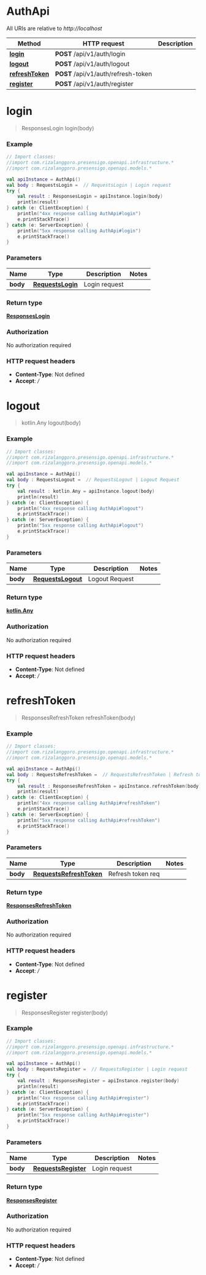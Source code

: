 # AuthApi

All URIs are relative to *http://localhost*

| Method | HTTP request | Description |
| ------------- | ------------- | ------------- |
| [**login**](AuthApi.md#login) | **POST** /api/v1/auth/login |  |
| [**logout**](AuthApi.md#logout) | **POST** /api/v1/auth/logout |  |
| [**refreshToken**](AuthApi.md#refreshToken) | **POST** /api/v1/auth/refresh-token |  |
| [**register**](AuthApi.md#register) | **POST** /api/v1/auth/register |  |


<a id="login"></a>
# **login**
> ResponsesLogin login(body)



### Example
```kotlin
// Import classes:
//import com.rizalanggoro.presensigo.openapi.infrastructure.*
//import com.rizalanggoro.presensigo.openapi.models.*

val apiInstance = AuthApi()
val body : RequestsLogin =  // RequestsLogin | Login request
try {
    val result : ResponsesLogin = apiInstance.login(body)
    println(result)
} catch (e: ClientException) {
    println("4xx response calling AuthApi#login")
    e.printStackTrace()
} catch (e: ServerException) {
    println("5xx response calling AuthApi#login")
    e.printStackTrace()
}
```

### Parameters
| Name | Type | Description  | Notes |
| ------------- | ------------- | ------------- | ------------- |
| **body** | [**RequestsLogin**](RequestsLogin.md)| Login request | |

### Return type

[**ResponsesLogin**](ResponsesLogin.md)

### Authorization

No authorization required

### HTTP request headers

 - **Content-Type**: Not defined
 - **Accept**: */*

<a id="logout"></a>
# **logout**
> kotlin.Any logout(body)



### Example
```kotlin
// Import classes:
//import com.rizalanggoro.presensigo.openapi.infrastructure.*
//import com.rizalanggoro.presensigo.openapi.models.*

val apiInstance = AuthApi()
val body : RequestsLogout =  // RequestsLogout | Logout Request
try {
    val result : kotlin.Any = apiInstance.logout(body)
    println(result)
} catch (e: ClientException) {
    println("4xx response calling AuthApi#logout")
    e.printStackTrace()
} catch (e: ServerException) {
    println("5xx response calling AuthApi#logout")
    e.printStackTrace()
}
```

### Parameters
| Name | Type | Description  | Notes |
| ------------- | ------------- | ------------- | ------------- |
| **body** | [**RequestsLogout**](RequestsLogout.md)| Logout Request | |

### Return type

[**kotlin.Any**](kotlin.Any.md)

### Authorization

No authorization required

### HTTP request headers

 - **Content-Type**: Not defined
 - **Accept**: */*

<a id="refreshToken"></a>
# **refreshToken**
> ResponsesRefreshToken refreshToken(body)



### Example
```kotlin
// Import classes:
//import com.rizalanggoro.presensigo.openapi.infrastructure.*
//import com.rizalanggoro.presensigo.openapi.models.*

val apiInstance = AuthApi()
val body : RequestsRefreshToken =  // RequestsRefreshToken | Refresh token req
try {
    val result : ResponsesRefreshToken = apiInstance.refreshToken(body)
    println(result)
} catch (e: ClientException) {
    println("4xx response calling AuthApi#refreshToken")
    e.printStackTrace()
} catch (e: ServerException) {
    println("5xx response calling AuthApi#refreshToken")
    e.printStackTrace()
}
```

### Parameters
| Name | Type | Description  | Notes |
| ------------- | ------------- | ------------- | ------------- |
| **body** | [**RequestsRefreshToken**](RequestsRefreshToken.md)| Refresh token req | |

### Return type

[**ResponsesRefreshToken**](ResponsesRefreshToken.md)

### Authorization

No authorization required

### HTTP request headers

 - **Content-Type**: Not defined
 - **Accept**: */*

<a id="register"></a>
# **register**
> ResponsesRegister register(body)



### Example
```kotlin
// Import classes:
//import com.rizalanggoro.presensigo.openapi.infrastructure.*
//import com.rizalanggoro.presensigo.openapi.models.*

val apiInstance = AuthApi()
val body : RequestsRegister =  // RequestsRegister | Login request
try {
    val result : ResponsesRegister = apiInstance.register(body)
    println(result)
} catch (e: ClientException) {
    println("4xx response calling AuthApi#register")
    e.printStackTrace()
} catch (e: ServerException) {
    println("5xx response calling AuthApi#register")
    e.printStackTrace()
}
```

### Parameters
| Name | Type | Description  | Notes |
| ------------- | ------------- | ------------- | ------------- |
| **body** | [**RequestsRegister**](RequestsRegister.md)| Login request | |

### Return type

[**ResponsesRegister**](ResponsesRegister.md)

### Authorization

No authorization required

### HTTP request headers

 - **Content-Type**: Not defined
 - **Accept**: */*

